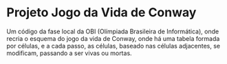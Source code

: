 # Projeto Jogo da Vida de Conway

Um código da fase local da OBI (Olímpiada Brasileira de Informática), onde recria o esquema do jogo da vida de Conway, onde há uma tabela formada por células, e a cada passo, as células, baseado nas células adjacentes, se modificam, passando a ser vivas ou mortas.
